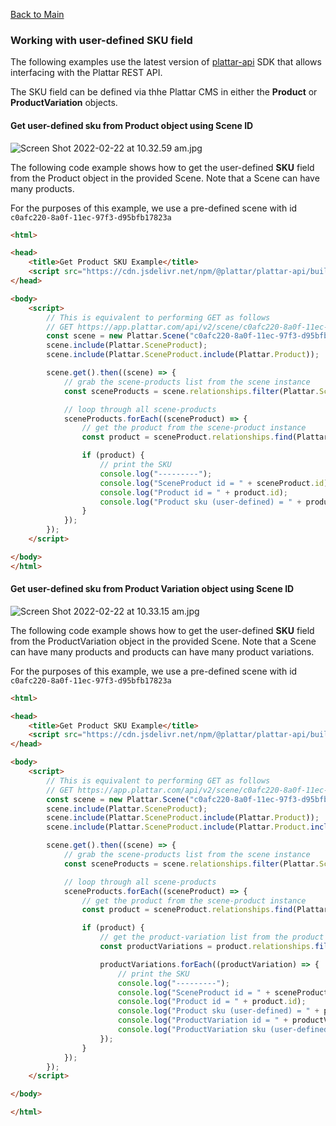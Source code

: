 [Back to Main](../../README.md)

### Working with user-defined SKU field

The following examples use the latest version of [plattar-api](https://github.com/Plattar/plattar-api) SDK that allows interfacing with the Plattar REST API.

The SKU field can be defined via thhe Plattar CMS in either the **Product** or **ProductVariation** objects.

#### Get user-defined sku from Product object using Scene ID

![Screen Shot 2022-02-22 at 10.32.59 am.jpg](https://stoplight.io/api/v1/projects/cHJqOjEwODA2Nw/images/ynGy2OalAqY)

The following code example shows how to get the user-defined **SKU** field from the Product object in the provided Scene. Note that a Scene can have many products.

For the purposes of this example, we use a pre-defined scene with id `c0afc220-8a0f-11ec-97f3-d95bfb17823a`

```html
<html>

<head>
    <title>Get Product SKU Example</title>
    <script src="https://cdn.jsdelivr.net/npm/@plattar/plattar-api/build/es2019/plattar-api.min.js"></script>
</head>

<body>
    <script>
        // This is equivalent to performing GET as follows
        // GET https://app.plattar.com/api/v2/scene/c0afc220-8a0f-11ec-97f3-d95bfb17823a?include=sceneproduct,sceneproduct.product
        const scene = new Plattar.Scene("c0afc220-8a0f-11ec-97f3-d95bfb17823a");
        scene.include(Plattar.SceneProduct);
        scene.include(Plattar.SceneProduct.include(Plattar.Product));

        scene.get().then((scene) => {
            // grab the scene-products list from the scene instance
            const sceneProducts = scene.relationships.filter(Plattar.SceneProduct);

            // loop through all scene-products
            sceneProducts.forEach((sceneProduct) => {
                // get the product from the scene-product instance
                const product = sceneProduct.relationships.find(Plattar.Product);

                if (product) {
                    // print the SKU
                    console.log("---------");
                    console.log("SceneProduct id = " + sceneProduct.id);
                    console.log("Product id = " + product.id);
                    console.log("Product sku (user-defined) = " + product.attributes.sku);
                }
            });
        });
    </script>

</body>
</html>
```

#### Get user-defined sku from Product Variation object using Scene ID

![Screen Shot 2022-02-22 at 10.33.15 am.jpg](https://stoplight.io/api/v1/projects/cHJqOjEwODA2Nw/images/3tkyu6UT8es)

The following code example shows how to get the user-defined **SKU** field from the ProductVariation object in the provided Scene. Note that a Scene can have many products and products can have many product variations.

For the purposes of this example, we use a pre-defined scene with id `c0afc220-8a0f-11ec-97f3-d95bfb17823a`

```html
<html>

<head>
    <title>Get Product SKU Example</title>
    <script src="https://cdn.jsdelivr.net/npm/@plattar/plattar-api/build/es2019/plattar-api.min.js"></script>
</head>

<body>
    <script>
        // This is equivalent to performing GET as follows
        // GET https://app.plattar.com/api/v2/scene/c0afc220-8a0f-11ec-97f3-d95bfb17823a?include=sceneproduct,sceneproduct.product,sceneproduct.product.productvariation
        const scene = new Plattar.Scene("c0afc220-8a0f-11ec-97f3-d95bfb17823a");
        scene.include(Plattar.SceneProduct);
        scene.include(Plattar.SceneProduct.include(Plattar.Product));
        scene.include(Plattar.SceneProduct.include(Plattar.Product.include(Plattar.ProductVariation)));

        scene.get().then((scene) => {
            // grab the scene-products list from the scene instance
            const sceneProducts = scene.relationships.filter(Plattar.SceneProduct);

            // loop through all scene-products
            sceneProducts.forEach((sceneProduct) => {
                // get the product from the scene-product instance
                const product = sceneProduct.relationships.find(Plattar.Product);

                if (product) {
                    // get the product-variation list from the product instance
                    const productVariations = product.relationships.filter(Plattar.ProductVariation);

                    productVariations.forEach((productVariation) => {
                        // print the SKU
                        console.log("---------");
                        console.log("SceneProduct id = " + sceneProduct.id);
                        console.log("Product id = " + product.id);
                        console.log("Product sku (user-defined) = " + product.attributes.sku);
                        console.log("ProductVariation id = " + productVariation.id);
                        console.log("ProductVariation sku (user-defined) = " + productVariation.attributes.sku);
                    });
                }
            });
        });
    </script>

</body>

</html>
```